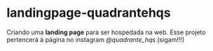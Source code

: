 # landingpage-quadrantehqs
Criando uma **landing page** para ser hospedada na web. Esse projeto pertencerá à página no instagram *@quadrante_hqs* (sigam!!!)